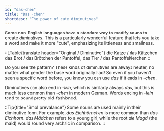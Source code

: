 ```yaml
---
id: "das-chen"
title: "Das -chen"
shortdesc: "The power of cute diminutives"
---
```


Some non-English languages have a standard way to modify nouns to create _diminutives_. This is a particularly wonderful feature that lets you take a word and make it more "cute", emphasizing its littleness and smallness.

::LTable{translate header="Original / Diminutive"}
die Katze / das Kätzchen
das Brot / das Brötchen
der Pantoffel, das Tier / das Pantoffeltierchen
::

Do you see the pattern? These kinds of diminutives are always neuter, no matter what gender the base word originally had! So even if you haven't seen a specific word before, you know you can use _das_ if it ends in _-chen_.

Diminutives can also end in _-lein_, which is similarly always _das_, but this is much less common than _-chen_ in modern German. Words ending in _-lein_ tend to sound pretty old-fashioned.

::Tip{title="Smol prevalance"}
Some nouns are used mainly in their diminutive form. For example, _das Eichhörnchen_ is more common than _das Eichhorn_. _das Mädchen_ refers to a young girl, while the root _die Magd_ (the maid) would sound very archaic in comparison.
::